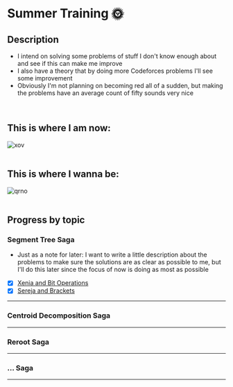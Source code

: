 # Summer Training 🌞

## Description
- I intend on solving some problems of stuff I don't know enough about and see if this can make me improve
- I also have a theory that by doing more Codeforces problems I'll see some improvement
- Obviously I'm not planning on becoming red all of a sudden, but making the problems have an average count of fifty sounds very nice
<br>

## **This is where I am now:**
![xov](https://github.com/ricaxov/xov/assets/103327245/26434b44-72b2-42b0-bc7b-3cbd052040be)
<br><br>

## **This is where I wanna be:**
![qrno](https://github.com/ricaxov/xov/assets/103327245/4e97f3e3-cc88-41c6-a471-988d824d8778)
<br><br>

## Progress by topic

### Segment Tree Saga
- Just as a note for later: I want to write a little description about the problems to make sure the solutions are as clear as possible to me, but I'll do this later since the focus of now is doing as most as possible
  
- [X] [Xenia and Bit Operations](https://codeforces.com/contest/339/problem/D)
- [X] [Sereja and Brackets](https://codeforces.com/contest/380/problem/C)
---

### Centroid Decomposition Saga
---

### Reroot Saga
---

### ... Saga
---
